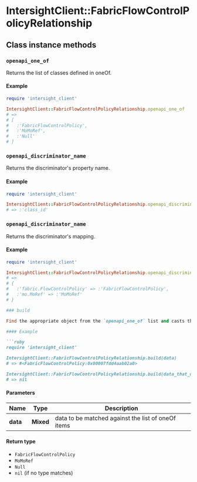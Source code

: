 # IntersightClient::FabricFlowControlPolicyRelationship

## Class instance methods

### `openapi_one_of`

Returns the list of classes defined in oneOf.

#### Example

```ruby
require 'intersight_client'

IntersightClient::FabricFlowControlPolicyRelationship.openapi_one_of
# =>
# [
#   :'FabricFlowControlPolicy',
#   :'MoMoRef',
#   :'Null'
# ]
```

### `openapi_discriminator_name`

Returns the discriminator's property name.

#### Example

```ruby
require 'intersight_client'

IntersightClient::FabricFlowControlPolicyRelationship.openapi_discriminator_name
# => :'class_id'
```

### `openapi_discriminator_name`

Returns the discriminator's mapping.

#### Example

```ruby
require 'intersight_client'

IntersightClient::FabricFlowControlPolicyRelationship.openapi_discriminator_mapping
# =>
# {
#   :'fabric.FlowControlPolicy' => :'FabricFlowControlPolicy',
#   :'mo.MoRef' => :'MoMoRef'
# }

### build

Find the appropriate object from the `openapi_one_of` list and casts the data into it.

#### Example

```ruby
require 'intersight_client'

IntersightClient::FabricFlowControlPolicyRelationship.build(data)
# => #<FabricFlowControlPolicy:0x00007fdd4aab02a0>

IntersightClient::FabricFlowControlPolicyRelationship.build(data_that_doesnt_match)
# => nil
```

#### Parameters

| Name | Type | Description |
| ---- | ---- | ----------- |
| **data** | **Mixed** | data to be matched against the list of oneOf items |

#### Return type

- `FabricFlowControlPolicy`
- `MoMoRef`
- `Null`
- `nil` (if no type matches)

